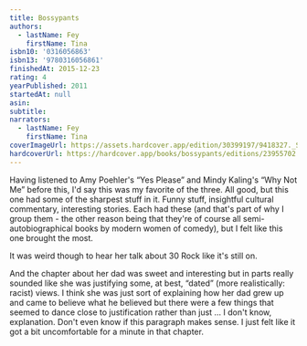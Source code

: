 ```yaml
---
title: Bossypants
authors:
  - lastName: Fey
    firstName: Tina
isbn10: '0316056863'
isbn13: '9780316056861'
finishedAt: 2015-12-23
rating: 4
yearPublished: 2011
startedAt: null
asin:
subtitle:
narrators:
  - lastName: Fey
    firstName: Tina
coverImageUrl: https://assets.hardcover.app/edition/30399197/9418327._SX98_.jpg
hardcoverUrl: https://hardcover.app/books/bossypants/editions/23955702
---
```


Having listened to Amy Poehler's “Yes Please” and Mindy Kaling's “Why Not Me” before this, I'd say this was my favorite of the three. All good, but this one had some of the sharpest stuff in it. Funny stuff, insightful cultural commentary, interesting stories. Each had these (and that's part of why I group them - the other reason being that they're of course all semi-autobiographical books by modern women of comedy), but I felt like this one brought the most.

It was weird though to hear her talk about 30 Rock like it's still on.

And the chapter about her dad was sweet and interesting but in parts really sounded like she was justifying some, at best, “dated” (more realistically: racist) views. I think she was just sort of explaining how her dad grew up and came to believe what he believed but there were a few things that seemed to dance close to justification rather than just … I don't know, explanation. Don't even know if this paragraph makes sense. I just felt like it got a bit uncomfortable for a minute in that chapter.
